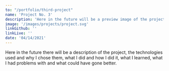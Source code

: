 ```yaml
---
to: "/portfolio/third-project"
name: 'Project No. 3'
description: 'Here in the future will be a preview image of the project, the project name, a short description, and links to the live version and to the code on Github.'
image: '/images/projects/project.svg'
linkGithub: ''
linkLive: ''
date: '04/14/2021'
---
```


Here in the future there will be a description of the project, the technologies used and why I chose them, what I did and how I did it, what I learned, what I had problems with and what could have gone better.

